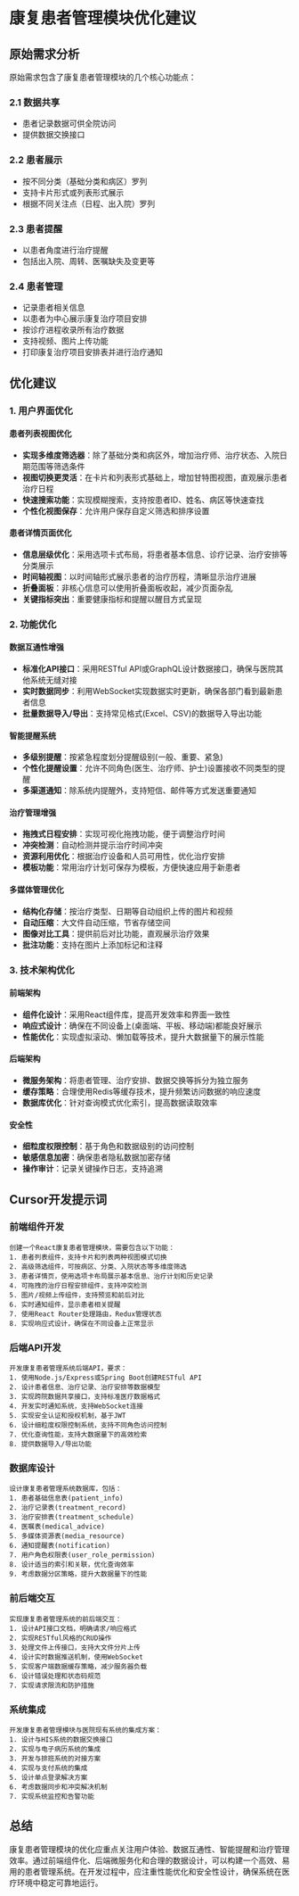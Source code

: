 # 康复患者管理模块优化建议

## 原始需求分析

原始需求包含了康复患者管理模块的几个核心功能点：

### 2.1 数据共享
- 患者记录数据可供全院访问
- 提供数据交换接口

### 2.2 患者展示
- 按不同分类（基础分类和病区）罗列
- 支持卡片形式或列表形式展示
- 根据不同关注点（日程、出入院）罗列

### 2.3 患者提醒
- 以患者角度进行治疗提醒
- 包括出入院、周转、医嘱缺失及变更等

### 2.4 患者管理
- 记录患者相关信息
- 以患者为中心展示康复治疗项目安排
- 按诊疗进程收录所有治疗数据
- 支持视频、图片上传功能
- 打印康复治疗项目安排表并进行治疗通知

## 优化建议

### 1. 用户界面优化

#### 患者列表视图优化
- **实现多维度筛选器**：除了基础分类和病区外，增加治疗师、治疗状态、入院日期范围等筛选条件
- **视图切换更灵活**：在卡片和列表形式基础上，增加甘特图视图，直观展示患者治疗日程
- **快速搜索功能**：实现模糊搜索，支持按患者ID、姓名、病区等快速查找
- **个性化视图保存**：允许用户保存自定义筛选和排序设置

#### 患者详情页面优化
- **信息层级优化**：采用选项卡式布局，将患者基本信息、诊疗记录、治疗安排等分类展示
- **时间轴视图**：以时间轴形式展示患者的治疗历程，清晰显示治疗进展
- **折叠面板**：非核心信息可以使用折叠面板收起，减少页面杂乱
- **关键指标突出**：重要健康指标和提醒以醒目方式呈现

### 2. 功能优化

#### 数据互通性增强
- **标准化API接口**：采用RESTful API或GraphQL设计数据接口，确保与医院其他系统无缝对接
- **实时数据同步**：利用WebSocket实现数据实时更新，确保各部门看到最新患者信息
- **批量数据导入/导出**：支持常见格式(Excel、CSV)的数据导入导出功能

#### 智能提醒系统
- **多级别提醒**：按紧急程度划分提醒级别(一般、重要、紧急)
- **个性化提醒设置**：允许不同角色(医生、治疗师、护士)设置接收不同类型的提醒
- **多渠道通知**：除系统内提醒外，支持短信、邮件等方式发送重要通知

#### 治疗管理增强
- **拖拽式日程安排**：实现可视化拖拽功能，便于调整治疗时间
- **冲突检测**：自动检测并提示治疗时间冲突
- **资源利用优化**：根据治疗设备和人员可用性，优化治疗安排
- **模板功能**：常用治疗计划可保存为模板，方便快速应用于新患者

#### 多媒体管理优化
- **结构化存储**：按治疗类型、日期等自动组织上传的图片和视频
- **自动压缩**：大文件自动压缩，节省存储空间
- **图像对比工具**：提供前后对比功能，直观展示治疗效果
- **批注功能**：支持在图片上添加标记和注释

### 3. 技术架构优化

#### 前端架构
- **组件化设计**：采用React组件库，提高开发效率和界面一致性
- **响应式设计**：确保在不同设备上(桌面端、平板、移动端)都能良好展示
- **性能优化**：实现虚拟滚动、懒加载等技术，提升大数据量下的展示性能

#### 后端架构
- **微服务架构**：将患者管理、治疗安排、数据交换等拆分为独立服务
- **缓存策略**：合理使用Redis等缓存技术，提升频繁访问数据的响应速度
- **数据库优化**：针对查询模式优化索引，提高数据读取效率

#### 安全性
- **细粒度权限控制**：基于角色和数据级别的访问控制
- **敏感信息加密**：确保患者隐私数据加密存储
- **操作审计**：记录关键操作日志，支持追溯

## Cursor开发提示词

### 前端组件开发

```
创建一个React康复患者管理模块，需要包含以下功能：
1. 患者列表组件，支持卡片和列表两种视图模式切换
2. 高级筛选组件，可按病区、分类、入院状态等多维度筛选
3. 患者详情页，使用选项卡布局展示基本信息、治疗计划和历史记录
4. 可拖拽的治疗日程安排组件，支持冲突检测
5. 图片/视频上传组件，支持预览和前后对比
6. 实时通知组件，显示患者相关提醒
7. 使用React Router处理路由，Redux管理状态
8. 实现响应式设计，确保在不同设备上正常显示
```

### 后端API开发

```
开发康复患者管理系统后端API，要求：
1. 使用Node.js/Express或Spring Boot创建RESTful API
2. 设计患者信息、治疗记录、治疗安排等数据模型
3. 实现跨院数据共享接口，支持标准医疗数据格式
4. 开发实时通知系统，支持WebSocket连接
5. 实现安全认证和授权机制，基于JWT
6. 设计细粒度权限控制系统，支持不同角色访问控制
7. 优化查询性能，支持大数据量下的高效检索
8. 提供数据导入/导出功能
```

### 数据库设计

```
设计康复患者管理系统数据库，包括：
1. 患者基础信息表(patient_info)
2. 治疗记录表(treatment_record)
3. 治疗安排表(treatment_schedule)
4. 医嘱表(medical_advice)
5. 多媒体资源表(media_resource)
6. 通知提醒表(notification)
7. 用户角色权限表(user_role_permission)
8. 设计适当的索引和关联，优化查询效率
9. 考虑数据分区策略，提升大数据量下的性能
```

### 前后端交互

```
实现康复患者管理系统的前后端交互：
1. 设计API接口文档，明确请求/响应格式
2. 实现RESTful风格的CRUD操作
3. 处理文件上传接口，支持大文件分片上传
4. 设计实时数据推送机制，使用WebSocket
5. 实现客户端数据缓存策略，减少服务器负载
6. 设计错误处理和状态码规范
7. 实现请求限流和防护措施
```

### 系统集成

```
开发康复患者管理模块与医院现有系统的集成方案：
1. 设计与HIS系统的数据交换接口
2. 实现与电子病历系统的集成
3. 开发与排班系统的对接方案
4. 实现与支付系统的集成
5. 设计单点登录解决方案
6. 考虑数据同步和冲突解决机制
7. 实现系统监控和告警功能
```

## 总结

康复患者管理模块的优化应重点关注用户体验、数据互通性、智能提醒和治疗管理效率。通过前端组件化、后端微服务化和合理的数据设计，可以构建一个高效、易用的患者管理系统。在开发过程中，应注重性能优化和安全性设计，确保系统在医疗环境中稳定可靠地运行。 